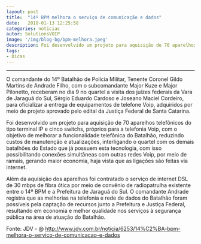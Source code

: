```yaml
---
layout: post
title:  "14º BPM melhora o serviço de comunicação e dados"
date:   2018-01-13 12:25:58
categories: noticias
autor: SolutionsVOIP
image: '/img/blog-bg/bpm-melhora.jpeg'
description: Foi desenvolvido um projeto para aquisição de 70 aparelhos telefônicos do tipo terminal IP e cinco switchs, próprios para a telefonia Voip, com o objetivo de melhorar a funcionalidade telefônica do Batalhão"
tags:
- Dicas
---
```

---
O comandante do 14º Batalhão de Polícia Militar, Tenente Coronel Gildo Martins de Andrade Filho, com o subcomandante Major Kuze e Major Pilonetto, receberam no dia 9 no quartel a visita dos juízes federais da Vara de Jaraguá do Sul, Sérgio Eduardo Cardoso e Joseano Maciel Cordeiro, para oficializar a entrega de equipamentos de telefone Voip, adquiridos por meio de projeto aprovado pelo edital da Justiça Federal de Santa Catarina. 

Foi desenvolvido um projeto para aquisição de 70 aparelhos telefônicos do tipo terminal IP e cinco switchs, próprios para a telefonia Voip, com o objetivo de melhorar a funcionalidade telefônica do Batalhão, reduzindo custos de manutenção e atualizações, interligando o quartel com os demais batalhões do Estado que já possuem esta tecnologia, com isso possibilitando conexões simultâneas com outras redes Voip, por meio de ramais, gerando maior economia, haja vista que as ligações são feitas via internet.

Além da aquisição dos aparelhos foi contratado o serviço de internet DSL de 30 mbps de fibra ótica por meio de convênio de radiopatrulha existente entre o 14º BPM e a Prefeitura de Jaraguá do Sul. O comandante Andrade registra que as melhorias na telefonia e rede de dados do Batalhão foram possíveis pela captação de recursos junto a Prefeitura e Justiça Federal, resultando em economia e melhor qualidade nos serviços à segurança pública na área de atuação do Batalhão.

Fonte: JDV - @ http://www.jdv.com.br/noticia/6253/14%C2%BA-bpm-melhora-o-servico-de-comunicacao-e-dados